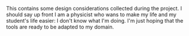 This contains some design considerations collected during the project. I should say up front I am a physicist who wans to make my life and my student's life easier: I don't know what I'm doing. I'm just hoping that the tools are ready to be adapted to my domain.
